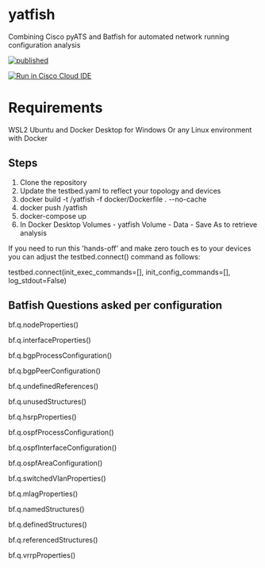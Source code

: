 # yatfish
Combining Cisco pyATS and Batfish for automated network running configuration analysis

[![published](https://static.production.devnetcloud.com/codeexchange/assets/images/devnet-published.svg)](https://developer.cisco.com/codeexchange/github/repo/automateyournetwork/yatfish)

[![Run in Cisco Cloud IDE](https://static.production.devnetcloud.com/codeexchange/assets/images/devnet-runable-icon.svg)](https://developer.cisco.com/devenv/?id=devenv-vscode-base&GITHUB_SOURCE_REPO=https://github.com/automateyournetwork/yatfish)

# Requirements
WSL2 Ubuntu and Docker Desktop for Windows
Or any Linux environment with Docker

## Steps
1. Clone the repository 
2. Update the testbed.yaml to reflect your topology and devices
3. docker build -t <your docker handle >/yatfish -f docker/Dockerfile . --no-cache
4. docker push <your handle>/yatfish
5. docker-compose up 
6. In Docker Desktop Volumes - yatfish Volume - Data - Save As to retrieve analysis

If you need to run this 'hands-off' and make zero touch es to your devices you can adjust the testbed.connect() command as follows:

testbed.connect(init_exec_commands=[],
               init_config_commands=[],
               log_stdout=False)

## Batfish Questions asked per configuration

bf.q.nodeProperties()

bf.q.interfaceProperties()

bf.q.bgpProcessConfiguration()

bf.q.bgpPeerConfiguration()

bf.q.undefinedReferences()

bf.q.unusedStructures()

bf.q.hsrpProperties()

bf.q.ospfProcessConfiguration()

bf.q.ospfInterfaceConfiguration()

bf.q.ospfAreaConfiguration()

bf.q.switchedVlanProperties()

bf.q.mlagProperties()

bf.q.namedStructures()

bf.q.definedStructures()

bf.q.referencedStructures()

bf.q.vrrpProperties()

